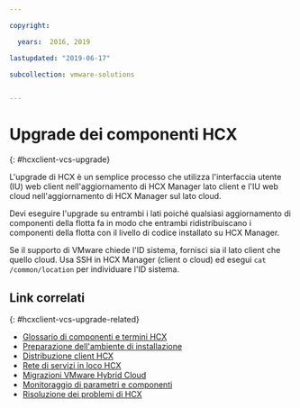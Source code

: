 ```yaml
---

copyright:

  years:  2016, 2019

lastupdated: "2019-06-17"

subcollection: vmware-solutions


---
```


# Upgrade dei componenti HCX
{: #hcxclient-vcs-upgrade}

L'upgrade di HCX è un semplice processo che utilizza l'interfaccia utente (IU) web client nell'aggiornamento di HCX Manager lato client e l'IU web cloud nell'aggiornamento di HCX Manager sul lato cloud.

Devi eseguire l'upgrade su entrambi i lati poiché qualsiasi aggiornamento di componenti della flotta fa in modo che entrambi ridistribuiscano i componenti della flotta con il livello di codice installato su HCX Manager.

Se il supporto di VMware chiede l'ID sistema, fornisci sia il lato client che quello cloud. Usa SSH in HCX Manager (client o cloud) ed esegui `cat /common/location` per individuare l'ID sistema.

## Link correlati
{: #hcxclient-vcs-upgrade-related}

* [Glossario di componenti e termini HCX](/docs/services/vmwaresolutions/services?topic=vmware-solutions-hcxclient-components)
* [Preparazione dell'ambiente di installazione ](/docs/services/vmwaresolutions/services?topic=vmware-solutions-hcxclient-planning-prep-install)
* [Distribuzione client HCX](/docs/services/vmwaresolutions/services?topic=vmware-solutions-hcxclient-vcs-client-deployment)
* [Rete di servizi in loco HCX](/docs/services/vmwaresolutions/services?topic=vmware-solutions-hcxclient-vcs-mesh-deployment)
* [Migrazioni VMware Hybrid Cloud](/docs/services/vmwaresolutions/services?topic=vmware-solutions-hcxclient-migrations)
* [Monitoraggio di parametri e componenti](/docs/services/vmwaresolutions/services?topic=vmware-solutions-hcxclient-monitoring)
* [Risoluzione dei problemi di HCX](/docs/services/vmwaresolutions/services?topic=vmware-solutions-hcxclient-troubleshooting)
